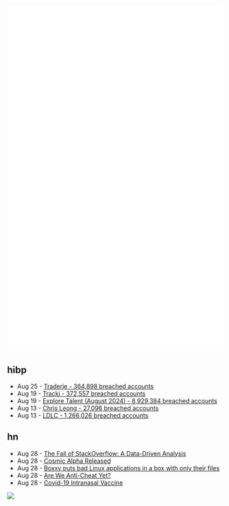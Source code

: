 ![Metrics](https://raw.githubusercontent.com/phixion/phixion/master/metrics.svg)

## hibp

<!--
for https://github.com/phixion/phixion/blob/main/.github/workflows/feeds.yml
-->
<!--START_SECTION:haveibeenpwnd-->
- Aug 25 - [Traderie - 364,898 breached accounts](https://haveibeenpwned.com/PwnedWebsites#Traderie)
- Aug 19 - [Tracki - 372,557 breached accounts](https://haveibeenpwned.com/PwnedWebsites#Tracki)
- Aug 19 - [Explore Talent (August 2024) - 8,929,384 breached accounts](https://haveibeenpwned.com/PwnedWebsites#ExploreTalentAug2024)
- Aug 13 - [Chris Leong - 27,096 breached accounts](https://haveibeenpwned.com/PwnedWebsites#ChrisLeong)
- Aug 13 - [LDLC - 1,266,026 breached accounts](https://haveibeenpwned.com/PwnedWebsites#LDLC)
<!--END_SECTION:haveibeenpwnd-->

## hn

<!--
for https://github.com/phixion/phixion/blob/main/.github/workflows/feeds.yml
-->
<!--START_SECTION:hn-->
- Aug 28 - [The Fall of StackOverflow: A Data-Driven Analysis](https://pdftranslate.ai/blog/stackoverflow-fall)
- Aug 28 - [Cosmic Alpha Released](https://blog.system76.com/post/cosmic-alpha-released-heres-what-people-are-saying/)
- Aug 28 - [Boxxy puts bad Linux applications in a box with only their files](https://github.com/queer/boxxy)
- Aug 28 - [Are We Anti-Cheat Yet?](https://areweanticheatyet.com/)
- Aug 28 - [Covid-19 Intranasal Vaccine](https://news.griffith.edu.au/2024/08/27/game-changing-needle-free-covid-19-intranasal-vaccine/)
<!--END_SECTION:hn-->

<!--
for https://yhype.me
-->
![](https://hit.yhype.me/github/profile?user_id=13013670)
